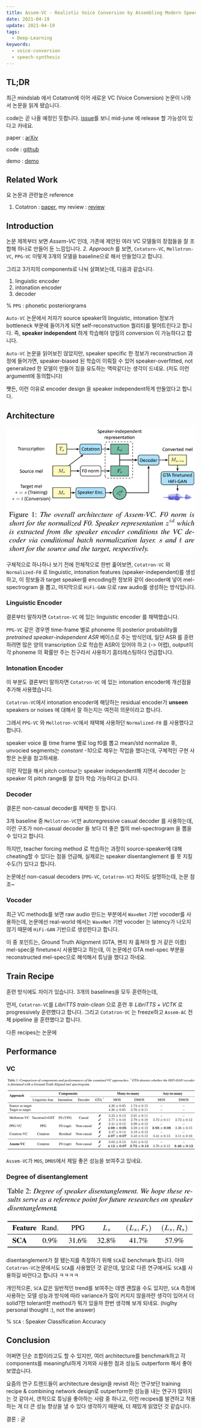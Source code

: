 ```yaml
---
title: Assem-VC - Realistic Voice Conversion by Assembling Modern Speech Synthesis Techniques
date: 2021-04-19
update: 2021-04-19
tags:
  - Deep-Learning
keywords:
  - voice-conversion
  - speech-synthesis
---
```


## TL;DR

최근 mindslab 에서 Cotatron에 이어 새로운 VC (Voice Conversion) 논문이 나와서 논문을 읽게 됐습니다.

code는 곧 나올 예정인 듯합니다. [issue](https://github.com/mindslab-ai/assem-vc/issues/1)를 보니 mid-june 에 release 할 가능성이 있다고 카네요.

paper : [arXiv](https://arxiv.org/pdf/2104.00931.pdf)

code : [github](https://github.com/mindslab-ai/assem-vc)

demo : [demo](https://mindslab-ai.github.io/assem-vc/)

## Related Work

요 논문과 관련높은 reference

1. Cotatron : [paper](https://arxiv.org/pdf/1905.11946.pdf), my review : [review](https://kozistr.tech/Cotatron/)

## Introduction

논문 제목부터 보면 *Assem-VC* 인데, 가존에 제안된 여러 VC 모델들의 장점들을 잘 조합해 하나로 만들어 둔 느낌입니다. 
*2. Approach* 를 보면, `Cotatorn-VC`, `Mellotron-VC`, `PPG-VC` 이렇게 3개의 모델을 baseline으로 해서 만들었다고 합니다.

그리고 3가지의 components로 나눠 살펴보는데, 다음과 같습니다.

1. linguistic encoder
2. intonation encoder
3. decoder

% `PPG` : phonetic posteriorgrams

`Auto-VC` 논문에서 저자가 source speaker의 linguistic, intonation 정보가 bottleneck 부분에 들어가게 되면 self-reconstruction 퀄리티를 떨어트린다고 합니다.
즉, **speaker independent** 하게 학습해야 양질의 conversion 이 가능하다고 합니다.

`Auto-VC` 논문을 읽어보진 않았지만, speaker specific 한 정보가 reconstruction 과정에 들어가면, speaker-biased 된 학습이 이뤄질 수 있어 speaker-overfitted, not generalized 한 모델이 만들어 짐을 유도하는 맥락같다는 생각이 드네요. (저도 이런 argument에 동의합니다)

쨋든, 이런 이유로 encoder design 을 speaker independent하게 만들었다고 합니다.

## Architecture

![architecture](architecture.png)

구체적으로 하나하나 보기 전에 전체적으로 한번 훑어보면, 
`Cotatron-VC` 와 `Normalized-F0` 로 linguistic, intonation features (speaker-independent)를 생성하고, 
이 정보들과 target speaker를 encoding한 정보와 같이 decoder에 넣어 mel-spectrogram 을 뽑고, 마지막으로 `HiFi-GAN` 으로 raw audio를 생성하는 방식입니다.

### Linguistic Encoder

결론부터 말하자면 `Cotatron-VC` 에 있는 linguistic encoder 를 채택했습니다. 

`PPG-VC` 같은 경우엔 time-frame 별로 phoneme 의 posterior probability를 *pretrained speaker-independent ASR* 베이스로 주는 방식인데, 
일단 ASR 를 훈련하려면 많은 양의 transcription 으로 학습한 ASR이 있어야 하고 (-> 어렵), output이 각 phoneme 의 확률만 주는 친구라서 사용하기 흠터레스팅하다 언급합니다.

### Intonation Encoder

이 부분도 결론부터 말하자면 `Cotatron-VC` 에 있는 intonation encoder에 개선점을 추가해 사용했습니다.

`Cotatron-VC`에서 intonation encoder에 해당하는 residual encoder가 **unseen** speakers or noises 에 대해서 잘 하는지는 여전히 의문이라고 합니다.

그래서 `PPG-VC` 와 `Mellotron-VC`에서 채택해 사용하던 `Normalized-F0` 를 사용했다고 합니다.

speaker voice 를 time frame 별로 log f0를 뽑고 mean/std normalize 후, unvocied segments는 *constant -10*으로 채우는 작업을 했다는데, 구체적인 구현 사항은 논문을 참고하세용.

이런 작업을 해서 pitch contour는 speaker independent해 지면서 decoder 는 speaker 의 pitch range를 잘 잡아 학습 가능하다고 캅니다.

### Decoder

결론은 non-casual decoder를 채택한 듯 합니다.

3개 baseline 중 `Mellotron-VC`만 autoregressive casual decoder 를 사용하는데, 이런 구조가 non-casual decoder 들 보다 더 좋은 퀄의 mel-spectrogram 을 뽑을 수 있다고 합니다.

하지만, teacher forcing method 로 학습하는 과정이 source-speaker에 대해 cheating할 수 있다는 점을 언급해, 실제로는 speaker disentanglement 를 못 지킬수도(?) 있다고 합니다.

논문에선 non-casual decoders (`PPG-VC`, `Cotatron-VC`) 차이도 설명하는데, 논문 참조~

### Vocoder

최근 VC methods를 보면 raw audio 만드는 부분에서 `WaveNet` 기반 vocoder를 사용하는데, 논문에선 real-world 에서는 `WaveNet` 기반 vocoder 는 latency가 나오지 않기 때문에 `HiFi-GAN` 기반으로 생성한다고 합니다.

이 중 포인트는, Ground Truth Alignment (GTA, 왠지 차 훔쳐야 할 거 같은 이름) mel-spec을 finetune시 사용했다고 하는데, 
이 논문에선 GTA mel-spec 부분을 reconstructed mel-spec으로 해석해서 튜닝을 했다고 하네요.

## Train Recipe

훈련 방식에도 차이가 있습니다. 3개의 baselines을 모두 훈련하는데,

먼저, `Cotatron-VC`를 *LibriTTS train-clean* 으로 훈련 후 *LibriTTS* + *VCTK* 로 progressively 훈련헀다고 합니다. 
그리고 `Cotatron-VC` 는 freeze하고 `Assem-AC` 전체 pipeline 을 훈련했다고 합니다.

다른 recipes는 논문에

## Performance

### VC

![benchmark](VC-benchmarks.png)


`Assem-VC`가 `MOS`, `DMOS`에서 제일 좋은 성능을 보여주고 있네요.

### Degree of disentanglement

![sca](sca.png)

disentanglement가 잘 됐는지를 측정하기 위해 `SCA`로 benchmark 합니다. 아마 `Cotatron-VC`논문에서도 `SCA`를 사용했던 것 같은데, 앞으로 다른 연구에서도 `SCA`를 사용하길 바란다고 합니다 ㅋㅋㅋㅋ

개인적으론, `SCA` 값은 일반적인 trend를 보여주는 데엔 괜찮을 수도 있지만, `SCA` 측정에 사용하는 모델 성능과 방식에 따라 variance가 많이 커지지 않을까란 생각이 있어서 더 solid?한 tolerant한 method가 뭐가 있을까 한번 생각해 보게 되네요.
(higlhy personal thought :), not the answer)

% `SCA` : Speaker Classification Accuracy

## Conclusion

어쩌면 단순 조합이라고도 할 수 있지만, 여러 architecture를 benchmark하고 각 components를 meaningful하게 가져와 사용한 점과 성능도 outperform 해서 좋아 보였습니다. 

요즘의 연구 트렌드들이 architecture design을 revisit 하는 연구보단 training recipe & combining network design로 outperform한 성능을 내는 연구가 많아지는 것 같아서, 갠적으로 튜닝을 좋아하는 사람 중 하나고, 이런 recipes를 발견하고 적용하는 게 더 큰 성능 향상을 낼 수 있다 생각하기 때문에, 더 재밌게 읽었던 것 같습니다. 

결론 : 굳
